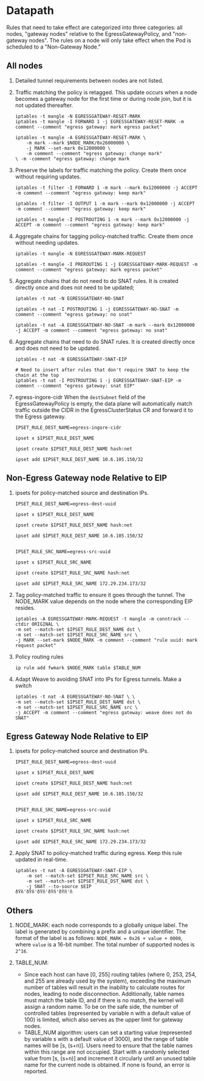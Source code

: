 # Datapath

Rules that need to take effect are categorized into three categories: all nodes, "gateway nodes" relative to the EgressGatewayPolicy, and "non-gateway nodes". The rules on a node will only take effect when the Pod is scheduled to a "Non-Gateway Node."

## All nodes

1. Detailed tunnel requirements between nodes are not listed.
2. Traffic matching the policy is retagged. This update occurs when a node becomes a gateway node for the first time or during node join, but it is not updated thereafter.

    ```shell
    iptables -t mangle -N EGRESSGATEWAY-RESET-MARK
    iptables -t mangle -I FORWARD 1 -j EGRESSGATEWAY-RESET-MARK -m comment --comment "egress gateway: mark egress packet"
   
    iptables -t mangle -A EGRESSGATEWAY-RESET-MARK \
        -m mark --mark $NODE_MARK/0x26000000 \
        -j MARK --set-mark 0x12000000 \
        -m comment --comment "egress gateway: change mark"
    \ -m -comment "egress gateway: change mark
    ```

3. Preserve the labels for traffic matching the policy. Create them once without requiring updates.

    ```shell
    iptables -t filter -I FORWARD 1 -m mark --mark 0x12000000 -j ACCEPT -m comment --comment "egress gateway: keep mark"

    iptables -t filter -I OUTPUT 1 -m mark --mark 0x12000000 -j ACCEPT -m comment --comment "egress gateway: keep mark"

    iptables -t mangle -I POSTROUTING 1 -m mark --mark 0x12000000 -j ACCEPT -m comment --comment "egress gateway: keep mark"
    ```

4. Aggregate chains for tagging policy-matched traffic. Create them once without needing updates.

    ```shell
    iptables -t mangle -N EGRESSGATEWAY-MARK-REQUEST

    iptables -t mangle -I PREROUTING 1 -j EGRESSGATEWAY-MARK-REQUEST -m comment --comment "egress gateway: mark egress packet"
    ```

5. Aggregate chains that do not need to do SNAT rules. It is created directly once and does not need to be updated;

    ```shell
    iptables -t nat -N EGRESSGATEWAY-NO-SNAT

    iptables -t nat -I POSTROUTING 1 -j EGRESSGATEWAY-NO-SNAT -m comment --comment "egress gateway: no snat"
   
    iptables -t nat -A EGRESSGATEWAY-NO-SNAT -m mark --mark 0x12000000 -j ACCEPT -m comment --comment "egress gateway: no snat"
    ```

6. Aggregate chains that need to do SNAT rules. It is created directly once and does not need to be updated.

    ```shell
    iptables -t nat -N EGRESSGATEWAY-SNAT-EIP

    # Need to insert after rules that don't require SNAT to keep the chain at the top
    iptables -t nat -I POSTROUTING 1 -j EGRESSGATEWAY-SNAT-EIP -m comment --comment "egress gateway: snat EIP"
    ```

7. egress-ingore-cidr When the `destSubnet` field of the EgressGatewayPolicy is empty, the data plane will automatically match traffic outside the CIDR in the EgressClusterStatus CR and forward it to the Egress gateway.

    ```shell
    IPSET_RULE_DEST_NAME=egress-ingore-cidr

    ipset x $IPSET_RULE_DEST_NAME

    ipset create $IPSET_RULE_DEST_NAME hash:net

    ipset add $IPSET_RULE_DEST_NAME 10.6.105.150/32
    ```

## Non-Egress Gateway node Relative to EIP

1. ipsets for policy-matched source and destination IPs.

    ```shell
    IPSET_RULE_DEST_NAME=egress-dest-uuid

    ipset x $IPSET_RULE_DEST_NAME

    ipset create $IPSET_RULE_DEST_NAME hash:net

    ipset add $IPSET_RULE_DEST_NAME 10.6.105.150/32

   
    IPSET_RULE_SRC_NAME=egress-src-uuid

    ipset x $IPSET_RULE_SRC_NAME

    ipset create $IPSET_RULE_SRC_NAME hash:net

    ipset add $IPSET_RULE_SRC_NAME 172.29.234.173/32
    ```

2. Tag policy-matched traffic to ensure it goes through the tunnel. The NODE_MARK value depends on the node where the corresponding EIP resides.

    ```shell
    iptables -A EGRESSGATEWAY-MARK-REQUEST -t mangle -m conntrack --ctdir ORIGINAL \
    -m set --match-set $IPSET_RULE_DEST_NAME dst \
    -m set --match-set $IPSET_RULE_SRC_NAME src \
    -j MARK --set-mark $NODE_MARK -m comment --comment "rule uuid: mark request packet"
    ```

3. Policy routing rules

    ```shell
    ip rule add fwmark $NODE_MARK table $TABLE_NUM
    ```

4. Adapt Weave to avoiding SNAT into IPs for Egress tunnels. Make a switch

    ```shell
    iptables -t nat -A EGRESSGATEWAY-NO-SNAT \ \
    -m set --match-set $IPSET_RULE_DEST_NAME dst \
    -m set --match-set $IPSET_RULE_SRC_NAME src \
    -j ACCEPT -m comment --comment "egress gateway: weave does not do SNAT"
    ```

## Egress Gateway Node Relative to EIP

1. ipsets for policy-matched source and destination IPs.

    ```shell
    IPSET_RULE_DEST_NAME=egress-dest-uuid

    ipset x $IPSET_RULE_DEST_NAME

    ipset create $IPSET_RULE_DEST_NAME hash:net

    ipset add $IPSET_RULE_DEST_NAME 10.6.105.150/32
   

    IPSET_RULE_SRC_NAME=egress-src-uuid

    ipset x $IPSET_RULE_SRC_NAME

    ipset create $IPSET_RULE_SRC_NAME hash:net

    ipset add $IPSET_RULE_SRC_NAME 172.29.234.173/32
    ```

2. Apply SNAT to policy-matched traffic during egress. Keep this rule updated in real-time.

    ```shell
    iptables -t nat -A EGRESSGATEWAY-SNAT-EIP \
        -m set --match-set $IPSET_RULE_SRC_NAME src \
        -m set --match-set $IPSET_RULE_DST_NAME dst \
        -j SNAT --to-source $EIP
    ðŸñ'ðŸñ'ðŸñ'ðŸñ'ðŸñ'ñ
    ```

## Others

1. NODE_MARK: each node corresponds to a globally unique label. The label is generated by combining a prefix and a unique identifier. The format of the label is as follows: `NODE_MARK = 0x26 + value + 0000`, where `value` is a 16-bit number. The total number of supported nodes is `2^16`.

2. TABLE_NUM:

    * Since each host can have [0, 255] routing tables (where 0, 253, 254, and 255 are already used by the system), exceeding the maximum number of tables will result in the inability to calculate routes for nodes, leading to node disconnection. Additionally, table names must match the table ID, and if there is no match, the kernel will assign a random name. To be on the safe side, the number of controlled tables (represented by variable n with a default value of 100) is limited, which also serves as the upper limit for gateway nodes.
    * TABLE_NUM algorithm: users can set a starting value (represented by variable s with a default value of 3000), and the range of table names will be [s, (s+n)]. Users need to ensure that the table names within this range are not occupied. Start with a randomly selected value from [s, (s+n)] and increment it circularly until an unused table name for the current node is obtained. If none is found, an error is reported.
